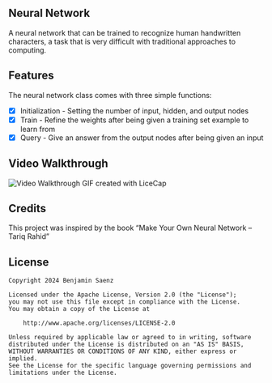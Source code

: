 ## Neural Network

A neural network that can be trained to recognize human handwritten characters, a task that is very difficult with traditional approaches to computing.

## Features

The neural network class comes with three simple functions:
* [X] Initialization - Setting the number of input, hidden, and output nodes
* [X] Train - Refine the weights after being given a training set example to learn from
* [X] Query - Give an answer from the output nodes after being given an input

## Video Walkthrough

<img src='' title='Video Walkthrough' width='' alt='Video Walkthrough' />
GIF created with LiceCap

## Credits

This project was inspired by the book “Make Your Own Neural Network – Tariq Rahid”

## License

    Copyright 2024 Benjamin Saenz

    Licensed under the Apache License, Version 2.0 (the "License");
    you may not use this file except in compliance with the License.
    You may obtain a copy of the License at

        http://www.apache.org/licenses/LICENSE-2.0

    Unless required by applicable law or agreed to in writing, software
    distributed under the License is distributed on an "AS IS" BASIS,
    WITHOUT WARRANTIES OR CONDITIONS OF ANY KIND, either express or implied.
    See the License for the specific language governing permissions and
    limitations under the License.
